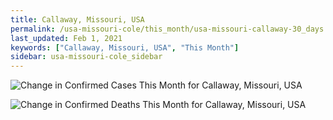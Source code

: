 ```yaml
---
title: Callaway, Missouri, USA
permalink: /usa-missouri-cole/this_month/usa-missouri-callaway-30_days.html
last_updated: Feb 1, 2021
keywords: ["Callaway, Missouri, USA", "This Month"]
sidebar: usa-missouri-cole_sidebar
---
```


![Change in Confirmed Cases This Month for Callaway, Missouri, USA](/covid_tracker/images/graphs/usa-missouri-callaway-delta_confirmed-30_days_graph.png)

![Change in Confirmed Deaths This Month for Callaway, Missouri, USA](/covid_tracker/images/graphs/usa-missouri-callaway-delta_deaths-30_days_graph.png)
